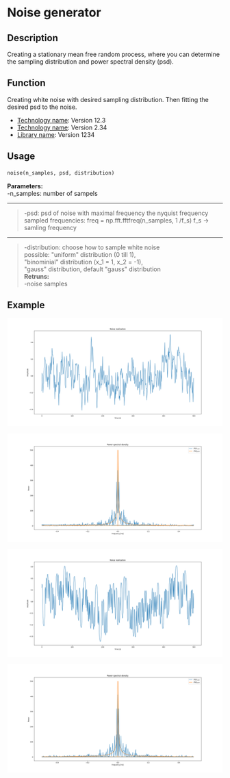 # Noise generator

## Description
Creating a stationary mean free random process, where you can determine the sampling distribution and power spectral density (psd).

## Function
Creating white noise with desired sampling distribution. Then fitting the desired psd to the noise.


* [Technology name](https://example.com): Version 12.3 
* [Technology name](https://example.com): Version 2.34
* [Library name](https://example.com): Version 1234

## Usage
```python
noise(n_samples, psd, distribution)
```

  **Parameters:** <br />
-n_samples:    number of sampels  <br />
  
  ---
  >-psd:          psd of noise with maximal frequency the nyquist frequency <br />
                  sampled frequencies: freq = np.fft.fftfreq(n_samples, 1 /f_s) f_s -> samling frequency <br />
  ---  
  >-distribution: choose how to sample white noise <br />
                  possible: "uniform" distribution (0 till 1), <br />
                  "binominial" distribution (x_1 = 1, x_2 = -1),<br />
                  "gauss" distribution, default "gauss" distribution  <br />
  **Retruns:** <br />
 -noise samples
                  
## Example


![gauss_1](images/gauss_1_f_real.png)

![gauss_2](images/gauss_1_f.png)

![binominal_1](images/binominal_1_f_real.png)


![binominal_1](images/binominal_1_f.png)
